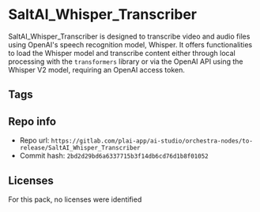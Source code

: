 # SaltAI_Whisper_Transcriber
SaltAI_Whisper_Transcriber is designed to transcribe video and audio files using OpenAI's speech recognition model, Whisper. It offers functionalities to load the Whisper model and transcribe content either through local processing with the `transformers` library or via the OpenAI API using the Whisper V2 model, requiring an OpenAI access token.

## Tags


## Repo info
- Repo url: `https://gitlab.com/plai-app/ai-studio/orchestra-nodes/to-release/SaltAI_Whisper_Transcriber`
- Commit hash: `2bd2d29bd6a6337715b3f14db6cd76d1b8f01052`

## Licenses
For this pack, no licenses were identified